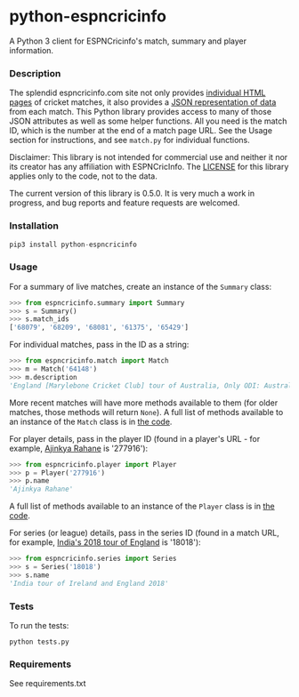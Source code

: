 # python-espncricinfo

A Python 3 client for ESPNCricinfo's match, summary and player information.

### Description

The splendid espncricinfo.com site not only provides [individual HTML pages](http://www.espncricinfo.com/caribbean-premier-league-2015/engine/match/857713.html) of cricket matches, it also provides a [JSON representation of data](http://www.espncricinfo.com/caribbean-premier-league-2015/engine/match/857713.json) from each match. This Python library provides access to many of those JSON attributes as well as some helper functions. All you need is the match ID, which is the number at the end of a match page URL. See the Usage section for instructions, and see `match.py` for individual functions.

Disclaimer: This library is not intended for commercial use and neither it nor its creator has any affiliation with ESPNCricInfo. The [LICENSE](LICENSE.txt) for this library applies only to the code, not to the data.

The current version of this library is 0.5.0. It is very much a work in progress, and bug reports and feature requests are welcomed.

### Installation

```python
pip3 install python-espncricinfo
```

### Usage

For a summary of live matches, create an instance of the `Summary` class:

```python
>>> from espncricinfo.summary import Summary
>>> s = Summary()
>>> s.match_ids
['68079', '68209', '68081', '61375', '65429']
```

For individual matches, pass in the ID as a string:

```python
>>> from espncricinfo.match import Match
>>> m = Match('64148')
>>> m.description
'England [Marylebone Cricket Club] tour of Australia, Only ODI: Australia v England at Melbourne, Jan 5, 1971'
```

More recent matches will have more methods available to them (for older matches, those methods will return `None`). A full list of methods available to an instance of the `Match` class is in [the code](https://github.com/dwillis/python-espncricinfo/blob/master/espncricinfo/match.py).

For player details, pass in the player ID (found in a player's URL - for example, [Ajinkya Rahane](http://www.espncricinfo.com/west-indies-v-india-2016/content/player/277916.html) is '277916'):

```python
>>> from espncricinfo.player import Player
>>> p = Player('277916')
>>> p.name
'Ajinkya Rahane'
```

A full list of methods available to an instance of the `Player` class is in [the code](https://github.com/dwillis/python-espncricinfo/blob/master/espncricinfo/player.py).

For series (or league) details, pass in the series ID (found in a match URL, for example, [India's 2018 tour of England](http://www.espncricinfo.com/series/18018/game/1119549/england-vs-india-1st-test-ind-in-eng-2018) is '18018'):

```python
>>> from espncricinfo.series import Series
>>> s = Series('18018')
>>> s.name
'India tour of Ireland and England 2018'
```

### Tests

To run the tests:

```shell
python tests.py
```

### Requirements

See requirements.txt

